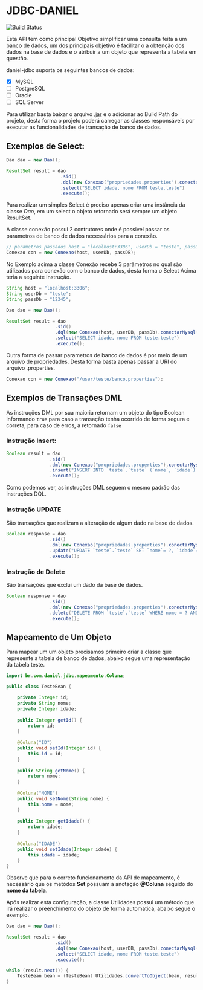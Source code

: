 # JDBC-DANIEL
[![Build Status](https://travis-ci.org/Silva01/daniel-jdbc.svg?branch=master)](https://travis-ci.org/Silva01/daniel-jdbc)

Esta API tem como principal Objetivo simplificar uma consulta feita a um banco de dados, um dos principais objetivo é facilitar o a obtenção dos dados na base de dados e o atribuir a um objeto que representa a tabela em questão.

daniel-jdbc suporta os seguintes bancos de dados:
 - [x] MySQL
 - [ ] PostgreSQL
 - [ ] Oracle
 - [ ] SQL Server

Para utilizar basta baixar o arquivo [.jar](https://github.com/Silva01/daniel-jdbc/releases/tag/v1.0.5) e o adicionar ao Build Path do projeto, desta forma o projeto poderá carregar as classes responsáveis por executar as funcionalidades de transação de banco de dados.

## Exemplos de Select: 

```java
Dao dao = new Dao();

ResultSet result = dao
					.sid()
					.dql(new Conexao("propriedades.properties").conectarMysql())
					.select("SELECT idade, nome FROM teste.teste")
					.execute();
```

Para realizar um simples Select é preciso apenas criar uma instância da classe *Dao*, em um select o objeto retornado será sempre um objeto ResultSet.

A classe conexão possui 2 contrutores onde é possivel passar os parametros de banco de dados necessários para a conexão.

```java
// parametros passados host = "localhost:3306", userDb = "teste", passDB = "12345"
Conexao con = new Conexao(host, userDb, passDB);
```

No Exemplo acima a classe Conexão recebe 3 parâmetros no qual são utilizados para conexão com o banco de dados, desta forma o Select Acima teria a seguinte instrução.

```java
String host = "localhost:3306";
String userDb = "teste";
String passDb = "12345";

Dao dao = new Dao();

ResultSet result = dao
				  .sid()
				  .dql(new Conexao(host, userDB, passDb).conectarMysql())
				  .select("SELECT idade, nome FROM teste.teste")
				  .execute();
``` 

Outra forma de passar parametros de banco de dados é por meio de um arquivo de propriedades. Desta forma basta apenas passar a URI do arquivo .properties.

```java
Conexao con = new Conexao("/user/teste/banco.properties");
```

## Exemplos de Transações DML

As instruções DML por sua maioria retornam um objeto do tipo Boolean informando `true` para caso a transação tenha ocorrido de forma segura e correta, para caso de erros, a retornado `false` 

### Instrução Insert:

```java
Boolean result = dao
				.sid()
				.dml(new Conexao("propriedades.properties").conectarMysql())
 				.insert("INSERT INTO `teste`.`teste` (`nome`, `idade`) VALUES (?, ?);", "Teste", 10)
 				.execute();
```

Como podemos ver, as instruções DML seguem o mesmo padrão das instruções DQL.

### Instrução UPDATE
São transações que realizam a alteração de algum dado na base de dados.

```java
Boolean response = dao
				.sid()
				.dml(new Conexao("propriedades.properties").conectarMysql())
				.update("UPDATE `teste`.`teste` SET `nome`= ?, `idade`= ? WHERE `id`= ? ","Teste2", 22, id)
				.execute();
```

### Instrução de Delete
São transações que exclui um dado da base de dados.

```java
Boolean response = dao
				.sid()
				.dml(new Conexao("propriedades.properties").conectarMysql())
				.delete("DELETE FROM `teste`.`teste` WHERE nome = ? AND idade = ?", "Teste2", 22)
				.execute();
```

## Mapeamento de Um Objeto

Para mapear um um objeto precisamos primeiro criar a classe que represente a tabela de banco de dados, abaixo segue uma representação da tabela teste.

```java
import br.com.daniel.jdbc.mapeamento.Coluna;

public class TesteBean {

	private Integer id;
	private String nome;
	private Integer idade;
	
	public Integer getId() {
		return id;
	}
	
	@Coluna("ID")
	public void setId(Integer id) {
		this.id = id;
	}
	
	public String getNome() {
		return nome;
	}
	
	@Coluna("NOME")
	public void setNome(String nome) {
		this.nome = nome;
	}
	
	public Integer getIdade() {
		return idade;
	}
	
	@Coluna("IDADE")
	public void setIdade(Integer idade) {
		this.idade = idade;
	}	
}

```

Observe que para o correto funcionamento da API de mapeamento, é necessário que os metódos **Set** possuam a anotação **@Coluna** seguido do **nome da tabela**.

Após realizar esta configuração, a classe Utilidades possui um método que irá realizar o preenchimento do objeto de forma automatica, abaixo segue o exemplo.

```java
Dao dao = new Dao();

ResultSet result = dao
				  .sid()
				  .dql(new Conexao(host, userDB, passDb).conectarMysql())
				  .select("SELECT idade, nome FROM teste.teste")
				  .execute();

while (result.next()) {			
	TesteBean bean = (TesteBean) Utilidades.convertToObject(bean, result);
}
```
